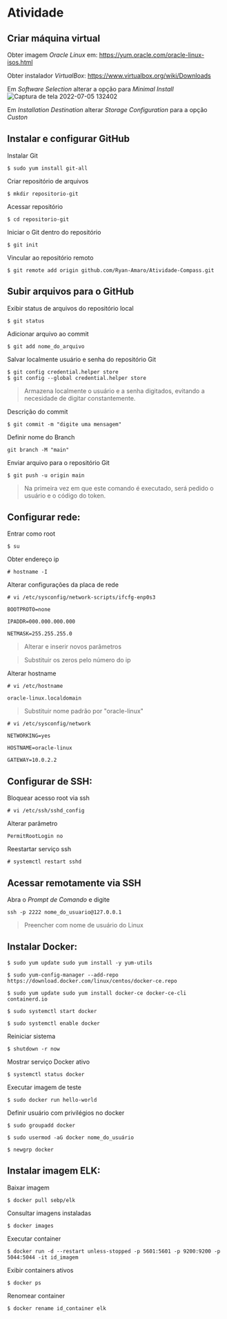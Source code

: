 # Atividade

## Criar máquina virtual
Obter imagem _Oracle Linux_ em:
https://yum.oracle.com/oracle-linux-isos.html

Obter instalador _VirtualBox_: 
https://www.virtualbox.org/wiki/Downloads

Em _Software Selection_ alterar a opção para _Minimal Install_
![Captura de tela 2022-07-05 132402](https://user-images.githubusercontent.com/108694840/177373712-fe9bc1fa-cc3d-408f-b2cb-5f4453a38e9b.png)

Em _Installation Destination_ alterar _Storage Configuration_ para a opção _Custon_


## Instalar e configurar GitHub
Instalar Git
```
$ sudo yum install git-all
```
Criar repositório de arquivos
```
$ mkdir repositorio-git
```
Acessar repositório
```
$ cd repositorio-git
```
Iniciar o Git dentro do repositório
```
$ git init
```
Vincular ao repositório remoto
```
$ git remote add origin github.com/Ryan-Amaro/Atividade-Compass.git
```


## Subir arquivos para o GitHub
Exibir status de arquivos do repositório local
```
$ git status
```
Adicionar arquivo ao commit
```
$ git add nome_do_arquivo
```
Salvar localmente usuário e senha do repositório Git
```
$ git config credential.helper store
$ git config --global credential.helper store
```
> Armazena localmente o usuário e a senha digitados, evitando a necesidade de digitar constantemente.

Descrição do commit
```
$ git commit -m "digite uma mensagem"
```
Definir nome do Branch
```
git branch -M "main"
```
Enviar arquivo para o repositório Git
```
$ git push -u origin main
```
> Na primeira vez em que este comando é executado, será pedido o usuário e o código do token.


## Configurar rede: 
Entrar como root
```
$ su
```
Obter endereço ip
```
# hostname -I
```
Alterar configurações da placa de rede
```
# vi /etc/sysconfig/network-scripts/ifcfg-enp0s3 
```
```
BOOTPROTO=none

IPADDR=000.000.000.000 

NETMASK=255.255.255.0 
```
> Alterar e inserir novos parâmetros

> Substituir os zeros pelo número do ip

Alterar hostname
```
# vi /etc/hostname 
```
```
oracle-linux.localdomain 
```
> Substituir nome padrão por "oracle-linux"
```
# vi /etc/sysconfig/network 
```
```
NETWORKING=yes 

HOSTNAME=oracle-linux 

GATEWAY=10.0.2.2     
```


## Configurar de SSH: 
Bloquear acesso root via ssh
```
# vi /etc/ssh/sshd_config 
```
Alterar parâmetro
```
PermitRootLogin no 
```
Reestartar serviço ssh
```
# systemctl restart sshd    
```


## Acessar remotamente via SSH
Abra o _Prompt de Comando_ e digite
```
ssh -p 2222 nome_do_usuario@127.0.0.1
```
> Preencher com nome de usuário do Linux


## Instalar Docker: 
```
$ sudo yum update sudo yum install -y yum-utils 
```
```
$ sudo yum-config-manager --add-repo https://download.docker.com/linux/centos/docker-ce.repo 
```
```
$ sudo yum update sudo yum install docker-ce docker-ce-cli containerd.io 
```
```
$ sudo systemctl start docker 
```
```
$ sudo systemctl enable docker 
```
Reiniciar sistema
```
$ shutdown -r now 
```
Mostrar serviço Docker ativo
```
$ systemctl status docker 
```
Executar imagem de teste
```
$ sudo docker run hello-world 
```
Definir usuário com privilégios no docker
```
$ sudo groupadd docker 
```
```
$ sudo usermod -aG docker nome_do_usuário 
```
```
$ newgrp docker 
```


## Instalar imagem ELK: 
Baixar imagem
```
$ docker pull sebp/elk 
```
Consultar imagens instaladas
```
$ docker images 
```
Executar container
```
$ docker run -d --restart unless-stopped -p 5601:5601 -p 9200:9200 -p 5044:5044 -it id_imagem
```
Exibir containers ativos
```
$ docker ps
```
Renomear container
```
$ docker rename id_container elk 
```
